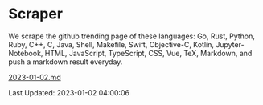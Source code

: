 # Scraper

We scrape the github trending page of these languages: Go, Rust, Python, Ruby, C++, C, Java, Shell, Makefile, Swift, Objective-C, Kotlin, Jupyter-Notebook, HTML, JavaScript, TypeScript, CSS, Vue, TeX, Markdown, and push a markdown result everyday.

[2023-01-02.md](https://github.com/yangwenmai/github-trending-backup/blob/master/2023-01-02.md)

Last Updated: 2023-01-02 04:00:06